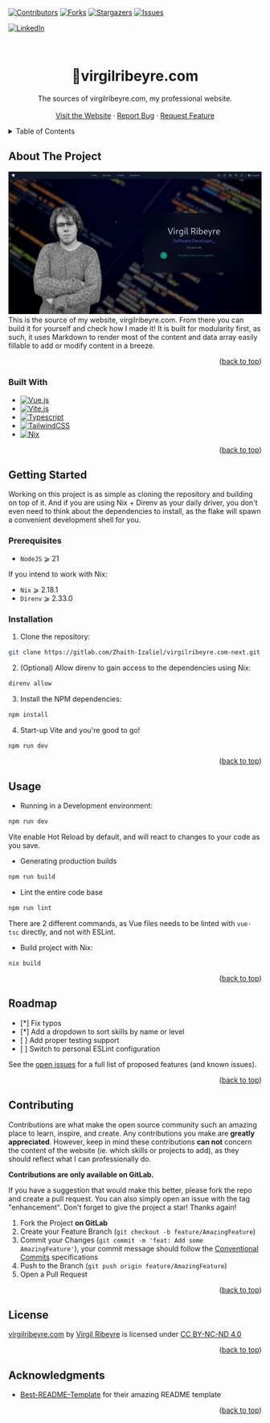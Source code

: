 <!-- Improved compatibility of back to top link: See: https://github.com/othneildrew/Best-README-Template/pull/73 -->

<a name="readme-top"></a>

<!--
*** Thanks for checking out the Best-README-Template. If you have a suggestion
*** that would make this better, please fork the repo and create a pull request
*** or simply open an issue with the tag "enhancement".
*** Don't forget to give the project a star!
*** Thanks again! Now go create something AMAZING! :D
-->

<!-- PROJECT SHIELDS -->

<!--
*** I'm using markdown "reference style" links for readability.
*** Reference links are enclosed in brackets [ ] instead of parentheses ( ).
*** See the bottom of this document for the declaration of the reference variables
*** for contributors-url, forks-url, etc. This is an optional, concise syntax you may use.
*** https://www.markdownguide.org/basic-syntax/#reference-style-links
-->

[![Contributors][contributors-shield]][contributors-url]
[![Forks][forks-shield]][forks-url]
[![Stargazers][stars-shield]][stars-url]
[![Issues][issues-shield]][issues-url]

[![LinkedIn][linkedin-shield]][linkedin-url]

<!-- PROJECT LOGO -->

<br />
<div align="center">
<h1 align="center">🚀virgilribeyre.com</h1>

<p align="center">
    The sources of virgilribeyre.com, my professional website.
    <br />
    <br />
    <a href="https://virgilribeyre.com">Visit the Website</a>
    ·
    <a href="https://gitlab.com/bootstrapers/vue-typescript-bootstraper/-/issues">Report Bug</a>
    ·
    <a href="https://gitlab.com/bootstrapers/vue-typescript-bootstraper/-/issues">Request Feature</a>
  </p>
</div>

<!-- TABLE OF CONTENTS -->

<details>
  <summary>Table of Contents</summary>

<!-- vim-markdown-toc GitLab -->

- [About The Project](#about-the-project)
  - [Built With](#built-with)
- [Getting Started](#getting-started)
  - [Prerequisites](#prerequisites)
  - [Installation](#installation)
- [Usage](#usage)
  - [Directory Structure](#directory-structure)
- [Roadmap](#roadmap)
- [Contributing](#contributing)
- [License](#license)
- [Acknowledgments](#acknowledgments)

<!-- vim-markdown-toc -->

</details>

<!-- ABOUT THE PROJECT -->

## About The Project

[![virgilribeyre.com Screenshot][product-screenshot]](https://gitlab.com/bootstrapers/vue-typescript-bootstraper)
This is the source of my website, virgilribeyre.com. From there you can build it for yourself and check how I made it! It is built for modularity first, as such, it uses Markdown to render most of the content and data array easily fillable to add or modify content in a breeze.

<p align="right">(<a href="#readme-top">back to top</a>)</p>

### Built With

- [![Vue.js][vue]][vue-url]
- [![Vite.js][vite]][vite-url]
- [![Typescript]][typescript-url]
- [![TailwindCSS]][tailwindcss-url]
- [![Nix]][nix-url]

<p align="right">(<a href="#readme-top">back to top</a>)</p>

<!-- GETTING STARTED -->

## Getting Started

Working on this project is as simple as cloning the repository and
building on top of it. And if you are using Nix + Direnv as your daily driver,
you don't even need to think about the dependencies to install, as the flake
will spawn a convenient development shell for you.

### Prerequisites

- `NodeJS` ⩾ 21

If you intend to work with Nix:

- `Nix` ⩾ 2.18.1
- `Direnv` ⩾ 2.33.0

### Installation

1. Clone the repository:

```bash
git clone https://gitlab.com/Zhaith-Izaliel/virgilribeyre.com-next.git
```

2. (Optional) Allow direnv to gain access to the dependencies using Nix:

```bash
direnv allow
```

3. Install the NPM dependencies:

```bash
npm install
```

4. Start-up Vite and you're good to go!

```bash
npm run dev
```

<p align="right">(<a href="#readme-top">back to top</a>)</p>
<!-- USAGE EXAMPLES -->

## Usage

- Running in a Development environment:

```bash
npm run dev
```

Vite enable Hot Reload by default, and will react to changes to your code as you
save.

- Generating production builds

```bash
npm run build
```

- Lint the entire code base

```bash
npm run lint
```

There are 2 different commands, as Vue files needs to be linted with `vue-tsc`
directly, and not with ESLint.

- Build project with Nix:

```
nix build
```

<p align="right">(<a href="#readme-top">back to top</a>)</p>

<!-- ROADMAP -->

## Roadmap

- \[\*\] Fix typos
- \[\*\] Add a dropdown to sort skills by name or level
- \[ \] Add proper testing support
- \[ \] Switch to personal ESLint configuration

See the [open issues](https://gitlab.com/bootstrapers/vue-typescript-bootstraper/-/issues) for a full list of proposed features (and known issues).

<p align="right">(<a href="#readme-top">back to top</a>)</p>

<!-- CONTRIBUTING -->

## Contributing

Contributions are what make the open source community such an amazing place to learn, inspire, and create. Any contributions you make are **greatly appreciated**. However, keep in mind these contributions **can not** concern the content of the website (ie. which skills or projects to add), as they should reflect what I can professionally do.

**Contributions are only available on GitLab.**

If you have a suggestion that would make this better, please fork the repo and create a pull request. You can also simply open an issue with the tag "enhancement".
Don't forget to give the project a star! Thanks again!

1. Fork the Project **on GitLab**
1. Create your Feature Branch (`git checkout -b feature/AmazingFeature`)
1. Commit your Changes (`git commit -m 'feat: Add some AmazingFeature'`), your
   commit message should follow the [Conventional Commits](https://www.conventionalcommits.org/en/v1.0.0/) specifications
1. Push to the Branch (`git push origin feature/AmazingFeature`)
1. Open a Pull Request

<p align="right">(<a href="#readme-top">back to top</a>)</p>

<!-- LICENSE -->

## License

<p xmlns:cc="http://creativecommons.org/ns#" xmlns:dct="http://purl.org/dc/terms/"><a property="dct:title" rel="cc:attributionURL" href="http://virgilribeyre.com">virgilribeyre.com</a> by <a rel="cc:attributionURL dct:creator" property="cc:attributionName" href="https://linktr.ee/zhaith_izaliel">Virgil Ribeyre</a> is licensed under <a href="http://creativecommons.org/licenses/by-nc-nd/4.0/?ref=chooser-v1" target="_blank" rel="license noopener noreferrer" style="display:inline-block;">CC BY-NC-ND 4.0</a></p>

<p align="right">(<a href="#readme-top">back to top</a>)</p>

<!-- ACKNOWLEDGMENTS -->

## Acknowledgments

- [Best-README-Template](https://github.com/othneildrew/Best-README-Template) for their amazing README template

<p align="right">(<a href="#readme-top">back to top</a>)</p>

<!-- MARKDOWN LINKS & IMAGES -->

<!-- https://www.markdownguide.org/basic-syntax/#reference-style-links -->

[contributors-shield]: https://img.shields.io/gitlab/contributors/bootstrapers/vue-typescript-bootstraper.svg?style=for-the-badge&logo=gitlab
[contributors-url]: https://gitlab.com/bootstrapers/vue-typescript-bootstraper/-/graphs/master?ref_type=heads
[forks-shield]: https://img.shields.io/gitlab/forks/bootstrapers/vue-typescript-bootstraper.svg?style=for-the-badge&logo=gitlab
[forks-url]: https://gitlab.com/bootstrapers/vue-typescript-bootstraper/-/forks
[issues-shield]: https://img.shields.io/gitlab/issues/open/bootstrapers%2Fvue-typescript-bootstraper?style=for-the-badge
[issues-url]: https://gitlab.com/bootstrapers/vue-typescript-bootstraper/-/issues
[linkedin-shield]: https://img.shields.io/badge/-LinkedIn-black.svg?style=for-the-badge&logo=linkedin&colorB=555
[linkedin-url]: https://www.linkedin.com/in/virgil-ribeyre-810135196/
[nix]: https://img.shields.io/badge/nix-0B1120?style=for-the-badge&logo=nixos
[nix-url]: https://nixos.org/
[product-screenshot]: images/screenshot.png
[stars-shield]: https://img.shields.io/gitlab/stars/bootstrapers/vue-typescript-bootstraper.svg?style=for-the-badge&logo=gitlab
[stars-url]: https://gitlab.com/bootstrapers/vue-typescript-bootstraper/-/starrers
[tailwindcss]: https://img.shields.io/badge/TailwindCSS-0B1120?style=for-the-badge&logo=tailwindcss
[tailwindcss-url]: https://tailwindcss.com/
[typescript]: https://img.shields.io/badge/Typescript-0B1120?style=for-the-badge&logo=typescript
[typescript-url]: https://www.typescriptlang.org/
[vite]: https://img.shields.io/badge/Vite-0B1120?style=for-the-badge&logo=vite
[vite-url]: https://vitejs.dev/
[vue]: https://img.shields.io/badge/Vue-0B1120?style=for-the-badge&logo=vuedotjs
[vue-url]: https://vuejs.org/
